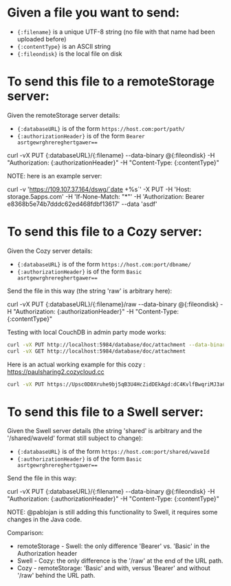 # Given a file you want to send:

* `{:filename}` is a unique UTF-8 string (no file with that name had been uploaded before)
* `{:contentType}` is an ASCII string
* `{:fileondisk}` is the local file on disk

# To send this file to a remoteStorage server:

Given the remoteStorage server details:

* `{:databaseURL}` is of the form `https://host.com:port/path/`
* `{:authorizationHeader}` is of the form `Bearer asrtgewrghrereghertgawer==`

curl -vX PUT {:databaseURL}/{:filename}
    --data-binary @{:fileondisk}
    -H "Authorization: {:authorizationHeader}" -H "Content-Type: {:contentType}"

NOTE: here is an example server:

curl -v 'https://109.107.37.164/dswg/`date +%s`' -X PUT -H 'Host: storage.5apps.com'
    -H 'If-None-Match: "*"' -H 'Authorization: Bearer e8368b5e74b7dddc62ed468fdbf13617' --data 'asdf'

# To send this file to a Cozy server:

Given the Cozy server details:

* `{:databaseURL}` is of the form `https://host.com:port/dbname/`
* `{:authorizationHeader}` is of the form `Basic asrtgewrghrereghertgawer==`

Send the file in this way (the string 'raw' is arbitrary here):

curl -vX PUT {:databaseURL}/{:filename}/raw
    --data-binary @{:fileondisk}
    -H "Authorization: {:authorizationHeader}" -H "Content-Type: {:contentType}"
    
Testing with local CouchDB in admin party mode works:
````bash
curl -vX PUT http://localhost:5984/database/doc/attachment --data-binary @/usr/share/doc/nodejs/full-white-stripe.jpg -H "Content-Type: image/jpg"
curl -vX GET http://localhost:5984/database/doc/attachment
````

Here is an actual working example for this cozy : https://paulsharing2.cozycloud.cc
````bash
curl -vX PUT https://Upsc0D0Xruhe9bj5qB3U4HcZidDEkAgd:dC4KvlfBwqriMJ3aCAjG6qLddPkPgr5z@paulsharing2.cozycloud.cc/cozy/`date +%s`/raw --data-binary @<image_path> -H "Content-Type: image/jpg"
````

# To send this file to a Swell server:

Given the Swell server details (the string 'shared' is arbitrary and the '/shared/waveId' format still subject to change):

* `{:databaseURL}` is of the form `https://host.com:port/shared/waveId`
* `{:authorizationHeader}` is of the form `Basic asrtgewrghrereghertgawer==`

Send the file in this way:

curl -vX PUT {:databaseURL}/{:filename}
    --data-binary @{:fileondisk}
    -H "Authorization: {:authorizationHeader}" -H "Content-Type: {:contentType}"

NOTE: @pablojan is still adding this functionality to Swell, it requires some changes in the Java code.

Comparison:
* remoteStorage - Swell: the only difference 'Bearer' vs. 'Basic' in the Authorization header
* Swell - Cozy: the only difference is the '/raw' at the end of the URL path.
* Cozy - remoteStorage: 'Basic' and with, versus 'Bearer' and without '/raw' behind the URL path.
